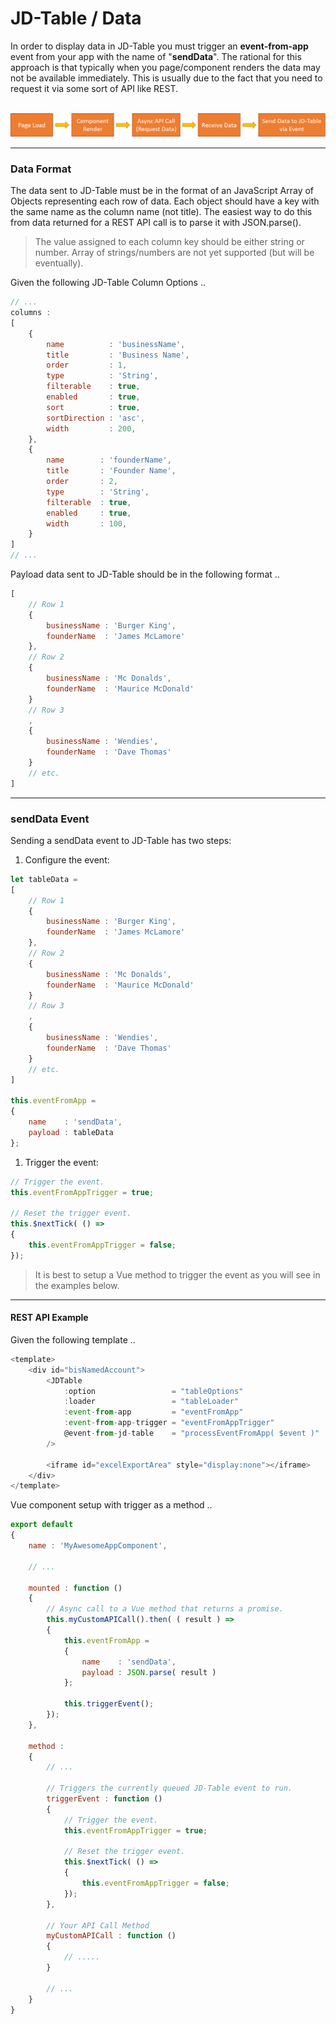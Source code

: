 # JD-Table / Data

In order to display data in JD-Table you must trigger an **event-from-app** event from your app with the name of "**sendData**". The rational for this approach is that typically when you page/component renders the data may not be available immediately. This is usually due to the fact that you need to request it via some sort of API like REST.

<p align="center">
  <br>
  <img src="./documentation/assets/DataEventFlow.png" alt="Example of Data Flow for JD-Table">
  <br>
</p>

--- 

### Data Format

The data sent to JD-Table must be in the format of an JavaScript Array of Objects representing each row of data. Each object should have a key with the same name as the column name (not title). The easiest way to do this from data returned for a REST API call is to parse it with JSON.parse().

> The value assigned to each column key should be either string or number. Array of strings/numbers are not yet supported (but will be eventually).

Given the following JD-Table Column Options ..

```javascript
// ...
columns :
[
    {
        name          : 'businessName',
        title         : 'Business Name',
        order         : 1,
        type          : 'String',
        filterable    : true,
        enabled       : true,
        sort          : true,
        sortDirection : 'asc',
        width         : 200,
    },
    {
        name        : 'founderName',
        title       : 'Founder Name',
        order       : 2,
        type        : 'String',
        filterable  : true,
        enabled     : true,
        width       : 100,
    }
]
// ...
```

Payload data sent to JD-Table should be in the following format ..

```javascript
[
    // Row 1
    {
    	businessName : 'Burger King',
    	founderName  : 'James McLamore'    	
    },
    // Row 2
    {
    	businessName : 'Mc Donalds',
    	founderName  : 'Maurice McDonald'   
    }
    // Row 3
    ,
    {
        businessName : 'Wendies',
        founderName  : 'Dave Thomas'   
    }
    // etc.
]
```

---

### sendData Event

Sending a sendData event to JD-Table has two steps:

1. Configure the event:

```javascript
let tableData =
[
    // Row 1
    {
        businessName : 'Burger King',
        founderName  : 'James McLamore'    	
    },
    // Row 2
    {
        businessName : 'Mc Donalds',
        founderName  : 'Maurice McDonald'   
    }
    // Row 3
    ,
    {
        businessName : 'Wendies',
        founderName  : 'Dave Thomas'   
    }
    // etc.
]

this.eventFromApp =
{
    name    : 'sendData',
    payload : tableData
};
```

1. Trigger the event:

```javascript
// Trigger the event.
this.eventFromAppTrigger = true;

// Reset the trigger event.
this.$nextTick( () =>
{
    this.eventFromAppTrigger = false;
});
```

> It is best to setup a Vue method to trigger the event as you will see in the examples below.

---

#### REST API Example

Given the following template ..

```javascript
<template>
    <div id="bisNamedAccount">
        <JDTable
            :option                 = "tableOptions"
            :loader                 = "tableLoader"
            :event-from-app         = "eventFromApp"
            :event-from-app-trigger = "eventFromAppTrigger"
            @event-from-jd-table    = "processEventFromApp( $event )"
        />
    
        <iframe id="excelExportArea" style="display:none"></iframe>
    </div>
</template>
```

Vue component setup with trigger as a method ..

```javascript
export default
{
    name : 'MyAwesomeAppComponent',
    
    // ...
	
    mounted : function ()
    {
    	// Async call to a Vue method that returns a promise.
        this.myCustomAPICall().then( ( result ) =>
        {
            this.eventFromApp =
            {
                name    : 'sendData',
                payload : JSON.parse( result )
            };
            
            this.triggerEvent();
        });
    },
    
    method :
    {
    	// ...
    	
        // Triggers the currently queued JD-Table event to run.
        triggerEvent : function ()
        {
            // Trigger the event.
            this.eventFromAppTrigger = true;

            // Reset the trigger event.
            this.$nextTick( () =>
            {
                this.eventFromAppTrigger = false;
            });
        },
        
        // Your API Call Method
        myCustomAPICall : function ()
        {
            // .....
        }
        
        // ...
    }
}
```

